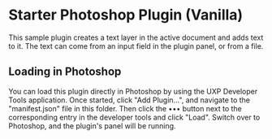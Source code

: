 # Starter Photoshop Plugin (Vanilla)

This sample plugin creates a text layer in the active document and adds text to it. The text can come from an input field in the plugin panel, or from a file.

## Loading in Photoshop

You can load this plugin directly in Photoshop by using the UXP Developer Tools application. Once started, click "Add Plugin...", and navigate to the "manifest.json" file in this folder. Then click the ••• button next to the corresponding entry in the developer tools and click "Load". Switch over to Photoshop, and the plugin's panel will be running.
